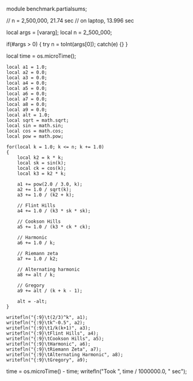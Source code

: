 module benchmark.partialsums;

// n = 2,500,000, 21.74 sec
// on laptop, 13.996 sec

local args = [vararg];
local n = 2_500_000;

if(#args > 0)
{
	try
		n = toInt(args[0]);
	catch(e) {}
}

local time = os.microTime();

	local a1 = 1.0;
	local a2 = 0.0;
	local a3 = 0.0;
	local a4 = 0.0;
	local a5 = 0.0;
	local a6 = 0.0;
	local a7 = 0.0;
	local a8 = 0.0;
	local a9 = 0.0;
	local alt = 1.0;
	local sqrt = math.sqrt;
	local sin = math.sin;
	local cos = math.cos;
	local pow = math.pow;
	
	for(local k = 1.0; k <= n; k += 1.0)
	{
		local k2 = k * k;
		local sk = sin(k);
		local ck = cos(k);
		local k3 = k2 * k;

		a1 += pow(2.0 / 3.0, k);
		a2 += 1.0 / sqrt(k);
		a3 += 1.0 / (k2 + k);

		// Flint Hills
		a4 += 1.0 / (k3 * sk * sk);

		// Cookson Hills
		a5 += 1.0 / (k3 * ck * ck);
		
		// Harmonic
		a6 += 1.0 / k;
		
		// Riemann zeta
		a7 += 1.0 / k2;

		// Alternating harmonic
		a8 += alt / k;

		// Gregory
		a9 += alt / (k + k - 1);

		alt = -alt;
	}
	
	writefln("{:9}\t(2/3)^k", a1);
	writefln("{:9}\tk^-0.5", a2);
	writefln("{:9}\t1/k(k+1)", a3);
	writefln("{:9}\tFlint Hills", a4);
	writefln("{:9}\tCookson Hills", a5);
	writefln("{:9}\tHarmonic", a6);
	writefln("{:9}\tRiemann Zeta", a7);
	writefln("{:9}\tAlternating Harmonic", a8);
	writefln("{:9}\tGregory", a9);

time = os.microTime() - time;
writefln("Took ", time / 1000000.0, " sec");